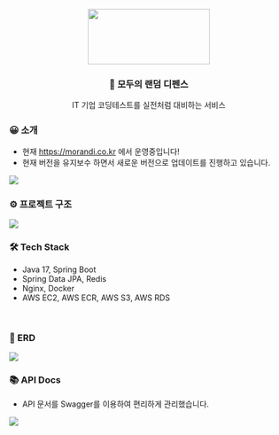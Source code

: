 <p align="center">
  <img src="https://github.com/SWM-Morandi/Backend/assets/51875177/117d05e4-6517-45db-9012-ae47dee04c77" width="220" height="100">
</p>
<h3 align="center">🎲 모두의 랜덤 디펜스</h3>
<p align="center">IT 기업 코딩테스트를 실전처럼 대비하는 서비스</p>
<p align="center"></p>

<h3 align="left">😀 소개</h3>

 - 현재 https://morandi.co.kr 에서 운영중입니다!
 - 현재 버전을 유지보수 하면서 새로운 버전으로 업데이트를 진행하고 있습니다.
<img src="https://github.com/SWM-Morandi/Backend/assets/51875177/09f4a800-0136-487d-8a65-0be5265667a2">

<br>

<h3 align="left">⚙️ 프로젝트 구조</h3>
<img src="https://github.com/SWM-Morandi/Backend/assets/51875177/8a3b875f-8714-41fa-a907-3b70636cd852">

<br>

<h3 align="left">🛠️ Tech Stack</h3>

- Java 17, Spring Boot
- Spring Data JPA, Redis
- Nginx, Docker
- AWS EC2, AWS ECR, AWS S3, AWS RDS 
<br>


<h3 align="left">📄 ERD</h3>
<img src="https://github.com/SWM-Morandi/Backend/assets/51875177/c219d4eb-1062-4298-a893-9447f400742a">

<br>

<h3 align="left">📚 API Docs</h3>

- API 문서를 Swagger를 이용하여 편리하게 관리했습니다.
<img src="https://github.com/SWM-Morandi/Backend/assets/51875177/5ac9f0b5-5fdc-48dd-ae29-f00349fd32ce">





